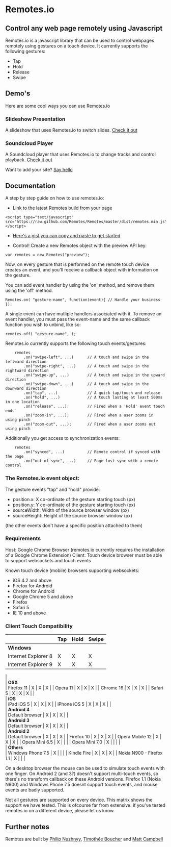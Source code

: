 # Remotes.io

## Control any web page remotely using Javascript

Remotes.io is a javascript library that can be used to control webpages remotely using gestures on a touch device. It currently supports the following gestures:

- Tap
- Hold
- Release
- Swipe



## Demo's

Here are some cool ways you can use Remotes.io

### Slideshow Presentation
A slideshow that uses Remotes.io to switch slides. [Check it out](https://dl.dropbox.com/u/9224326/www/presentation/index.html)

### Soundcloud Player
A Soundcloud player that uses Remotes.io to change tracks and control playback. [Check it out](https://dl.dropbox.com/u/9224326/www/soundcloud/index.html)

Want to add your site? [Say hello](mailto:hello@remotes.io)


## Documentation

A step by step guide on how to use remotes.io:

* Link to the latest Remotes build from your page

```
<script type="text/javascript" src="https://raw.github.com/Remotes/Remotes/master/dist/remotes.min.js"></script>

```

* [Here's a gist you can copy and paste to get started](https://gist.github.com/3741349).

* Control! Create a new Remotes object with the preview API key:

```var remotes = new Remotes("preview");```

Now, on every gesture that is performed on the remote touch device creates an event, and you'll receive a callback object with information on the gesture.

You can add event handler by using the 'on' method, and remove them using the 'off' method.

``` Remotes.on( "gesture-name", function(event){ // Handle your business }); ```

A single event can have mutliple handlers associated with it.
To remove an event handler, you must pass the event-name and the same callback function you wish to unbind, like so:

``` remotes.off( "gesture-name", ); ```
	

Remotes.io currently supports the following touch events/gestures:

```
	remotes
	    .on("swipe-left", ...) 		// A touch and swipe in the leftward direction
		.on("swipe-right", ...)		// A touch and swipe in the rightward direction
		.on("swipe-up", ...) 		// A touch and swipe in the upward direction
		.on("swipe-down", ...) 		// A touch and swipe in the downward direction
		.on("tap", ...) 			// A quick tap/touch and release
		.on("hold", ...) 			// A touch lasting at least 500ms in one location
		.on("release", ...); 		// Fired when a 'Hold' event touch ends
		.on("zoom-in", ...); 		// Fired when a user zooms in using pinch
		.on("zoom-out", ...); 		// Fired when a user zooms out using pinch
```

Additionally you get access to synchronization events:

```
	remotes
		.on("synced", ...)          // Remote control if synced with the page
		.on("out-of-sync", ...)     // Page lost sync with a remote control
```

### The Remotes.io event object:

The gesture events "tap" and "hold" provide:

- position.x: X co-ordinate of the gesture starting touch (px)
- position.y: Y co-ordinate of the gesture starting touch (px)
- sourceWidth: Width of the source browser window (px)
- sourceHeight: Height of the source browser window (px)

(the other events don't have a specific position attached to them)

### Requirements
Host: Google Chrome Browser (remotes.io currently requires the installation of a Google Chrome Extension)
Client: Touch device browser must be able to support websockets and touch events

Known touch device (mobile) browsers supporting websockets:
- iOS 4.2 and above
- Firefox for Android
- Chrome for Android
- Google Chrome 5 and above
- Firefox
- Safari 5
- IE 10 and above


### Client Touch Compatibility
|                                   | Tap | Hold | Swipe |
|:----------------------------------|:----|:-----|:------|
| **Windows**                                             
| Internet Explorer 8               | X   | X    | X     |
| Internet Explorer 9               | X   | X    | X     |
|                                                         
| **OSX**                                                 
| Firefox 11                        | X   | X    | X     |
| Opera 11                          | X   | X    | X     |
| Chrome 16                         | X   | X    | X     |
| Safari 5                          | X   | X    | X     |
|                                                         
| **iOS**                                                 
| iPad iOS 5                        | X   | X    | X     |
| iPhone iOS 5                      | X   | X    | X     |
|                                                         
| **Android 4**                                           
| Default browser                   | X   | X    | X     |
|                                                         
| **Android 3**                                           
| Default browser                   | X   | X    | X     |
|                                                         
| **Android 2**                                           
| Default browser                   | X   | X    | X     |
| Firefox 10                        | X   | X    | X     |
| Opera Mobile 12                   | X   | X    | X     |
| Opera Mini 6.5                    | X   |      |       |
| Opera Mini 7.0                    | X   |      |       |
|                                                         
| **Others**                                              
| Windows Phone 7.5                 | X   |      |       |
| Kindle Fire                       | X   | X    | X     |
| Nokia N900 - Firefox 1.1          | X   |      |       |


On a desktop browser the mouse can be used to simulate touch events with one finger.
On Android 2 (and 3?) doesn't support multi-touch events, so there's no transform callback on these Android versions.
Firefox 1.1 (Nokia N900) and Windows Phone 7.5 doesnt support touch events, and mouse events are badly supported.

Not all gestures are supported on every device. This matrix shows the support we have tested. This is ofcourse far from extensive.
If you've tested remotes.io on a different device, please let us know.

## Further notes
Remotes are built by [Philip Nuzhnyy](http://twitter.com/callmephilip), [Timothée Boucher](http://twitter.com/_timothee) and [Matt Campbell](http://twitter.com/just_matt)